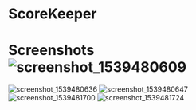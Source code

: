 # ScoreKeeper
# Screenshots![screenshot_1539480609](https://user-images.githubusercontent.com/8518978/46911797-448adb80-cf34-11e8-9335-116ba785fb46.png)
![screenshot_1539480636](https://user-images.githubusercontent.com/8518978/46911799-49e82600-cf34-11e8-88ab-d50277f6bf8c.png)
![screenshot_1539480647](https://user-images.githubusercontent.com/8518978/46911800-4ce31680-cf34-11e8-8924-63a22ad67331.png)
![screenshot_1539481700](https://user-images.githubusercontent.com/8518978/46911801-4fde0700-cf34-11e8-95e1-cdd4fd4e0a00.png)
![screenshot_1539481724](https://user-images.githubusercontent.com/8518978/46911803-53718e00-cf34-11e8-8326-c6bcabdb7563.png)

